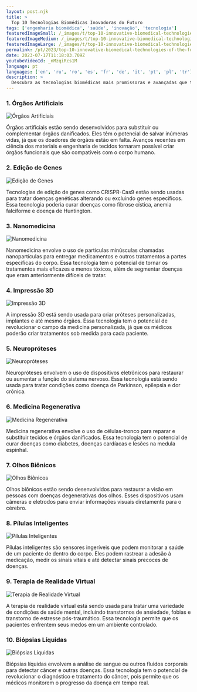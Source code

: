 ```yaml
---
layout: post.njk
title: >
  Top 10 Tecnologias Biomédicas Inovadoras do Futuro
tags: ['engenharia biomédica', 'saúde', 'inovação', 'tecnologia']
featuredImageSmall: /_images/t/top-10-innovative-biomedical-technologies-of-the-future-cover-pt-small.webp
featuredImageMedium: /_images/t/top-10-innovative-biomedical-technologies-of-the-future-cover-pt-medium.webp
featuredImageLarge: /_images/t/top-10-innovative-biomedical-technologies-of-the-future-cover-pt-large.webp
permalink: /pt/2023/top-10-innovative-biomedical-technologies-of-the-future.html
date: 2023-07-17T11:18:03.709Z
youtubeVideoId: _nMzqiRcs1M
language: pt
languages: ['en', 'ru', 'ro', 'es', 'fr', 'de', 'it', 'pt', 'pl', 'tr']
description: >
  Descubra as tecnologias biomédicas mais promissoras e avançadas que têm o potencial de revolucionar a saúde no futuro próximo.
---
```


### 1. Órgãos Artificiais

![Órgãos Artificiais](/_images/e/eedc96890b67811aedff78094a0d49a4-medium.webp)

Órgãos artificiais estão sendo desenvolvidos para substituir ou complementar órgãos danificados. Eles têm o potencial de salvar inúmeras vidas, já que os doadores de órgãos estão em falta. Avanços recentes em ciência dos materiais e engenharia de tecidos tornaram possível criar órgãos funcionais que são compatíveis com o corpo humano.

### 2. Edição de Genes

![Edição de Genes](/_images/c/c26b369f6ce2d081eac4adc2008a9acf-medium.webp)

Tecnologias de edição de genes como CRISPR-Cas9 estão sendo usadas para tratar doenças genéticas alterando ou excluindo genes específicos. Essa tecnologia poderia curar doenças como fibrose cística, anemia falciforme e doença de Huntington.

### 3. Nanomedicina

![Nanomedicina](/_images/d/d028022a35a16390efe64b707765762b-medium.webp)

Nanomedicina envolve o uso de partículas minúsculas chamadas nanopartículas para entregar medicamentos e outros tratamentos a partes específicas do corpo. Essa tecnologia tem o potencial de tornar os tratamentos mais eficazes e menos tóxicos, além de segmentar doenças que eram anteriormente difíceis de tratar.

### 4. Impressão 3D

![Impressão 3D](/_images/4/4f83d6a41c05efd030e109fefefacf2f-medium.webp)

A impressão 3D está sendo usada para criar próteses personalizadas, implantes e até mesmo órgãos. Essa tecnologia tem o potencial de revolucionar o campo da medicina personalizada, já que os médicos poderão criar tratamentos sob medida para cada paciente.

### 5. Neuropróteses

![Neuropróteses](/_images/b/ba3b796d3d10a792aa2377a52d3fab1c-medium.webp)

Neuropróteses envolvem o uso de dispositivos eletrônicos para restaurar ou aumentar a função do sistema nervoso. Essa tecnologia está sendo usada para tratar condições como doença de Parkinson, epilepsia e dor crônica.

### 6. Medicina Regenerativa

![Medicina Regenerativa](/_images/2/23136bdc1e511c8444b7d099d4016c60-medium.webp)

Medicina regenerativa envolve o uso de células-tronco para reparar e substituir tecidos e órgãos danificados. Essa tecnologia tem o potencial de curar doenças como diabetes, doenças cardíacas e lesões na medula espinhal.

### 7. Olhos Biônicos

![Olhos Biônicos](/_images/2/2d65ee8215e64b73c10bc69f057cf4b2-medium.webp)

Olhos biônicos estão sendo desenvolvidos para restaurar a visão em pessoas com doenças degenerativas dos olhos. Esses dispositivos usam câmeras e eletrodos para enviar informações visuais diretamente para o cérebro.

### 8. Pílulas Inteligentes

![Pílulas Inteligentes](/_images/d/dac136acffcf16c91c9a4e63be6d7ea0-medium.webp)

Pílulas inteligentes são sensores ingeríveis que podem monitorar a saúde de um paciente de dentro do corpo. Eles podem rastrear a adesão à medicação, medir os sinais vitais e até detectar sinais precoces de doenças.

### 9. Terapia de Realidade Virtual

![Terapia de Realidade Virtual](/_images/6/6b50e56f6b8499869eee5bb61b46a3f9-medium.webp)

A terapia de realidade virtual está sendo usada para tratar uma variedade de condições de saúde mental, incluindo transtornos de ansiedade, fobias e transtorno de estresse pós-traumático. Essa tecnologia permite que os pacientes enfrentem seus medos em um ambiente controlado.

### 10. Biópsias Líquidas

![Biópsias Líquidas](/_images/b/b8a1b78d44bc67e4bff8e7777034cc84-medium.webp)

Biópsias líquidas envolvem a análise de sangue ou outros fluidos corporais para detectar câncer e outras doenças. Essa tecnologia tem o potencial de revolucionar o diagnóstico e tratamento do câncer, pois permite que os médicos monitorem o progresso da doença em tempo real.

